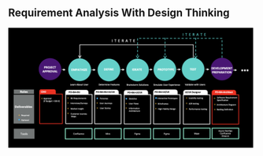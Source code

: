 ## Requirement Analysis With Design Thinking 



![image-20220421180109808](../attachments/image-20220421180109808.png)